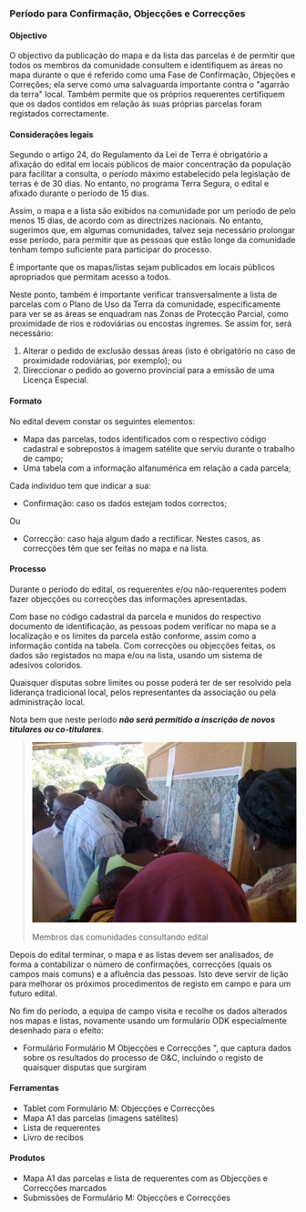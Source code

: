 ### Período para Confirmação, Objecções e Correcções

#### Objectivo

O objectivo da publicação do mapa e da lista das parcelas é de permitir que todos os membros da comunidade consultem e identifiquem as áreas no mapa durante o que é referido como uma Fase de Confirmação, Objeções e Correções; ela serve como uma salvaguarda importante contra o "agarrão da terra" local. Também permite que os próprios requerentes certifiquem que os dados contidos em relação às suas próprias parcelas foram registados correctamente.

#### Considerações legais

Segundo o artigo 24, do Regulamento da Lei de Terra é obrigatório a afixação do edital em locais públicos de maior concentração da população para facilitar a consulta, o período máximo estabelecido pela legislação de terras é de 30 dias. No entanto, no programa Terra Segura, o edital e afixado durante o período de 15 dias.

Assim, o mapa e a lista são exibidos na comunidade por um período de pelo menos 15 dias, de acordo com as directrizes nacionais. No entanto, sugerimos que, em algumas comunidades, talvez seja necessário prolongar esse período, para permitir que as pessoas que estão longe da comunidade tenham tempo suficiente para participar do processo.

É importante que os mapas/listas sejam publicados em locais públicos apropriados que permitam acesso a todos.

Neste ponto, também é importante verificar transversalmente a lista de parcelas com o Plano de Uso da Terra da comunidade, especificamente para ver se as áreas se enquadram nas Zonas de Protecção Parcial, como proximidade de rios e rodoviárias ou encostas íngremes. Se assim for, será necessário:

1. Alterar o pedido de exclusão dessas áreas \(isto é obrigatório no caso de proximidade rodoviárias, por exemplo\); ou
2. Direccionar o pedido ao governo provincial para a emissão de uma Licença Especial.

#### Formato

No edital devem constar os seguintes elementos:

* Mapa das parcelas, todos identificados com o respectivo código cadastral e sobrepostos à imagem satélite que serviu durante o trabalho de campo;
* Uma tabela com a informação alfanumérica em relação a cada parcela;

Cada individuo tem que indicar a sua:

* Confirmação: caso os dados estejam todos correctos;

Ou

* Correcção: caso haja algum dado a rectificar. Nestes casos, as correcções têm que ser feitas no mapa e na lista.

#### Processo

Durante o período do edital, os requerentes e/ou não-requerentes podem fazer objecções ou correcções das informações apresentadas.

Com base no código cadastral da parcela e munidos do respectivo documento de identificação, as pessoas podem verificar no mapa se a localização e os limites da parcela estão conforme, assim como a informação contida na tabela. Com correcções ou objecções feitas, os dados são registados no mapa e/ou na lista, usando um sistema de adesivos coloridos.

Quaisquer disputas sobre limites ou posse poderá ter de ser resolvido pela liderança tradicional local, pelos representantes da associação ou pela administração local.

Nota bem que neste período _**não será permitido a inscrição de novos titulares ou co-titulares**_.

> ![](/assets/edital_consult1.jpg)
>
> Membros das comunidades consultando edital

Depois do edital terminar, o mapa e as listas devem ser analisados, de forma a contabilizar o número de confirmações, correcções \(quais os campos mais comuns\) e a afluência das pessoas. Isto deve servir de lição para melhorar os próximos procedimentos de registo em campo e para um futuro edital.

No fim do período, a equipa de campo visita e recolhe os dados alterados nos mapas e listas, novamente usando um formulário ODK especialmente desenhado para o efeito:

* Formulário Formulário M Objecções e Correcções ", que captura dados sobre os resultados do processo de O&C, incluindo o registo de quaisquer disputas que surgiram

#### Ferramentas

* Tablet com Formulário M: Objecções e Correcções
* Mapa A1 das parcelas \(imagens satélites\)
* Lista de requerentes
* Livro de recibos

#### Produtos

* Mapa A1 das parcelas e lista de requerentes com as Objecções e Correcções marcados
* Submissões de Formulário M: Objecções e Correcções



